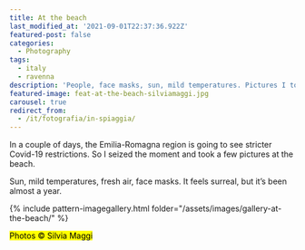 ```yaml
---
title: At the beach
last_modified_at: '2021-09-01T22:37:36.922Z'
featured-post: false
categories:
  - Photography
tags:
  - italy
  - ravenna
description: 'People, face masks, sun, mild temperatures. Pictures I took today at the beach in Marina di Ravenna.'
featured-image: feat-at-the-beach-silviamaggi.jpg
carousel: true
redirect_from:
  - /it/fotografia/in-spiaggia/
---
```

<p class="lead">In a couple of days, the Emilia-Romagna region is going to see stricter Covid-19 restrictions. So I seized the moment and took a few pictures at the beach.</p>

<!--more-->

Sun, mild temperatures, fresh air, face masks. It feels surreal, but it’s been almost a year.

{% include pattern-imagegallery.html folder="/assets/images/gallery-at-the-beach/" %}

<p class="detached"><mark class="smd-highlight small">Photos &copy; Silvia Maggi</mark></p>
